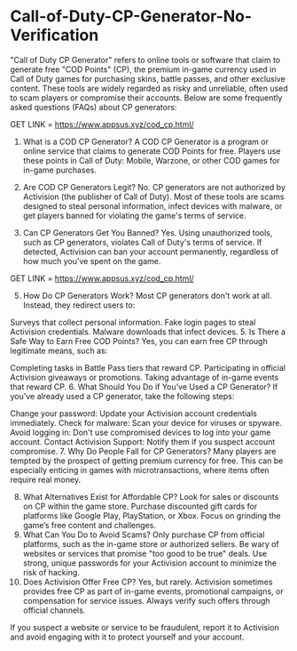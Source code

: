 # Call-of-Duty-CP-Generator-No-Verification
"Call of Duty CP Generator" refers to online tools or software that claim to generate free "COD Points" (CP), the premium in-game currency used in Call of Duty games for purchasing skins, battle passes, and other exclusive content. These tools are widely regarded as risky and unreliable, often used to scam players or compromise their accounts. Below are some frequently asked questions (FAQs) about CP generators:

GET LINK = https://www.appsus.xyz/cod_cp.html/

1. What is a COD CP Generator?
A COD CP Generator is a program or online service that claims to generate COD Points for free. Players use these points in Call of Duty: Mobile, Warzone, or other COD games for in-game purchases.

2. Are COD CP Generators Legit?
No. CP generators are not authorized by Activision (the publisher of Call of Duty). Most of these tools are scams designed to steal personal information, infect devices with malware, or get players banned for violating the game's terms of service.

3. Can CP Generators Get You Banned?
Yes. Using unauthorized tools, such as CP generators, violates Call of Duty's terms of service. If detected, Activision can ban your account permanently, regardless of how much you’ve spent on the game.

GET LINK = https://www.appsus.xyz/cod_cp.html/

5. How Do CP Generators Work?
Most CP generators don't work at all. Instead, they redirect users to:

Surveys that collect personal information.
Fake login pages to steal Activision credentials.
Malware downloads that infect devices.
5. Is There a Safe Way to Earn Free COD Points?
Yes, you can earn free CP through legitimate means, such as:

Completing tasks in Battle Pass tiers that reward CP.
Participating in official Activision giveaways or promotions.
Taking advantage of in-game events that reward CP.
6. What Should You Do if You’ve Used a CP Generator?
If you've already used a CP generator, take the following steps:

Change your password: Update your Activision account credentials immediately.
Check for malware: Scan your device for viruses or spyware.
Avoid logging in: Don't use compromised devices to log into your game account.
Contact Activision Support: Notify them if you suspect account compromise.
7. Why Do People Fall for CP Generators?
Many players are tempted by the prospect of getting premium currency for free. This can be especially enticing in games with microtransactions, where items often require real money.

8. What Alternatives Exist for Affordable CP?
Look for sales or discounts on CP within the game store.
Purchase discounted gift cards for platforms like Google Play, PlayStation, or Xbox.
Focus on grinding the game’s free content and challenges.
9. What Can You Do to Avoid Scams?
Only purchase CP from official platforms, such as the in-game store or authorized sellers.
Be wary of websites or services that promise "too good to be true" deals.
Use strong, unique passwords for your Activision account to minimize the risk of hacking.
10. Does Activision Offer Free CP?
Yes, but rarely. Activision sometimes provides free CP as part of in-game events, promotional campaigns, or compensation for service issues. Always verify such offers through official channels.

If you suspect a website or service to be fraudulent, report it to Activision and avoid engaging with it to protect yourself and your account.
